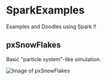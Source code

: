 # SparkExamples
Examples and Doodles using Spark !!

## pxSnowFlakes

Basic "particle system"-like simulation.

![Image of pxSnowFlakes](https://github.com/FitzerIRL/SparkExamples/tree/master/pxSnowFlakes/pxSnowFlakes.png)
